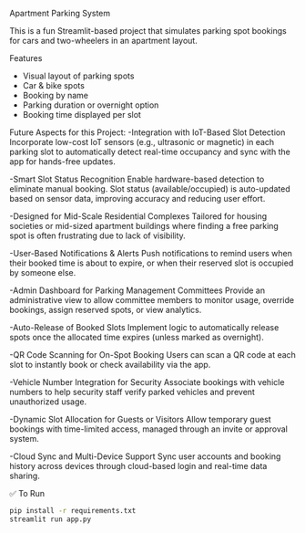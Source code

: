 Apartment Parking System

This is a fun Streamlit-based project that simulates parking spot bookings for cars and two-wheelers in an apartment layout.

Features
- Visual layout of parking spots
- Car & bike spots
- Booking by name
- Parking duration or overnight option
- Booking time displayed per slot


Future Aspects for this Project:
-Integration with IoT-Based Slot Detection Incorporate low-cost IoT sensors (e.g., ultrasonic or magnetic) in each parking slot to automatically detect real-time occupancy and sync with the app for hands-free updates.

-Smart Slot Status Recognition Enable hardware-based detection to eliminate manual booking. Slot status (available/occupied) is auto-updated based on sensor data, improving accuracy and reducing user effort.

-Designed for Mid-Scale Residential Complexes Tailored for housing societies or mid-sized apartment buildings where finding a free parking spot is often frustrating due to lack of visibility.

-User-Based Notifications & Alerts Push notifications to remind users when their booked time is about to expire, or when their reserved slot is occupied by someone else.

-Admin Dashboard for Parking Management Committees Provide an administrative view to allow committee members to monitor usage, override bookings, assign reserved spots, or view analytics.

-Auto-Release of Booked Slots Implement logic to automatically release spots once the allocated time expires (unless marked as overnight).

-QR Code Scanning for On-Spot Booking Users can scan a QR code at each slot to instantly book or check availability via the app.

-Vehicle Number Integration for Security Associate bookings with vehicle numbers to help security staff verify parked vehicles and prevent unauthorized usage.

-Dynamic Slot Allocation for Guests or Visitors Allow temporary guest bookings with time-limited access, managed through an invite or approval system.

-Cloud Sync and Multi-Device Support Sync user accounts and booking history across devices through cloud-based login and real-time data sharing.

✅ To Run
```bash
pip install -r requirements.txt
streamlit run app.py
